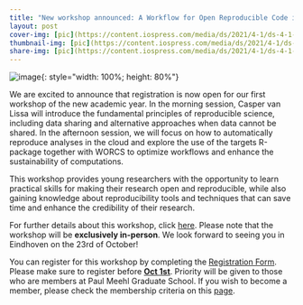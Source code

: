 ```yaml
---
title: "New workshop announced: A Workflow for Open Reproducible Code in Science (WORCS)"
layout: post
cover-img: [pic](https://content.iospress.com/media/ds/2021/4-1/ds-4-1-ds210031/ds-4-ds210031-g001.jpg)
thumbnail-img: [pic](https://content.iospress.com/media/ds/2021/4-1/ds-4-1-ds210031/ds-4-ds210031-g001.jpg)
share-img: [pic](https://content.iospress.com/media/ds/2021/4-1/ds-4-1-ds210031/ds-4-ds210031-g001.jpg)
---
```


![image](https://content.iospress.com/media/ds/2021/4-1/ds-4-1-ds210031/ds-4-ds210031-g001.jpg){: style="width: 100%; height: 80%"}

We are excited to announce that registration is now open for our first workshop of the new academic year. In the morning session, Casper van Lissa will introduce the fundamental principles of reproducible science, including data sharing and alternative approaches when data cannot be shared. In the afternoon session, we will focus on how to automatically reproduce analyses in the cloud and explore the use of the targets R-package together with WORCS to optimize workflows and enhance the sustainability of computations.

This workshop provides young researchers with the opportunity to learn practical skills for making their research open and reproducible, while also gaining knowledge about reproducibility tools and techniques that can save time and enhance the credibility of their research.

For further details about this workshop, click [here](https://paulmeehlschool.github.io/workshops/second%20year/workflow/). Please note that the workshop will be **exclusively in-person**. We look forward to seeing you in Eindhoven on the 23rd of October!

You can register for this workshop by completing the [Registration Form](https://forms.office.com/Pages/ResponsePage.aspx?id=R_J9zM5gD0qddXBM9g78ZP_Kihp-VglPgWom9gajHXdUN1VXUFFDVEtSWVJVNUlOUkw0QUo4WkI1WS4u). Please make sure to register before <ins>**Oct 1st**</ins>. Priority will be given to those who are members at Paul Meehl Graduate School. If you wish to become a member, please check the membership criteria on this [page](membership.md).
